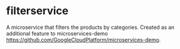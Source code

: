 # filterservice
A microservice that filters the products by categories. 
Created as an additional feature to microservices-demo https://github.com/GoogleCloudPlatform/microservices-demo.
